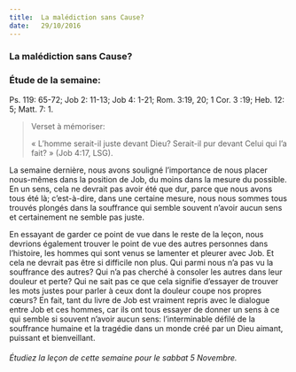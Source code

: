 ```yaml
---
title:  La malédiction sans Cause?
date:   29/10/2016
---
```


### La malédiction sans Cause?

### Étude de la semaine:
Ps. 119: 65-72; Job 2: 11-13; Job 4: 1-21; Rom. 3:19, 20; 1 Cor. 3 :19; Heb. 12: 5; Matt. 7: 1.

> <p>Verset à mémoriser:</p>
>« L’homme serait-il juste devant Dieu? Serait-il pur devant Celui qui l’a fait? » (Job 4:17, LSG).

La semaine dernière, nous avons souligné l’importance de nous placer nous-mêmes dans la position de Job, du moins dans la mesure du possible. En un sens, cela ne devrait pas avoir été que dur, parce que nous avons tous été là; c’est-à-dire, dans une certaine mesure, nous nous sommes tous trouvés plongés dans la souffrance qui semble souvent n’avoir aucun sens et certainement ne semble pas juste.

En essayant de garder ce point de vue dans le reste de la leçon, nous devrions également trouver le point de vue des autres personnes dans l’histoire, les hommes qui sont venus se lamenter et pleurer avec Job. Et cela ne devrait pas être si difficile non plus. Qui parmi nous n’a pas vu la souffrance des autres? Qui n’a pas cherché à consoler les autres dans leur douleur et perte? Qui ne sait pas ce que cela signifie d’essayer de trouver les mots justes pour parler à ceux dont la douleur coupe nos propres cœurs? En fait, tant du livre de Job est vraiment repris avec le dialogue entre Job et ces hommes, car ils ont tous essayer de donner un sens à ce qui semble si souvent n’avoir aucun sens: l’interminable défilé de la souffrance humaine et la tragédie dans un monde créé par un Dieu aimant, puissant et bienveillant.

###### *Étudiez la leçon de cette semaine pour le sabbat 5 Novembre.*